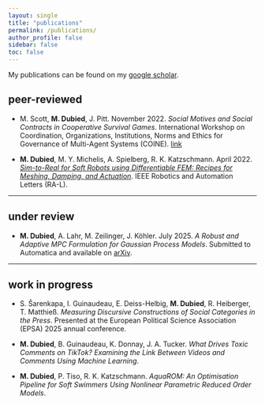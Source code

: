 ```yaml
---
layout: single
title: "publications"
permalink: /publications/
author_profile: false
sidebar: false
toc: false
---
```


My publications can be found on my <a href="https://scholar.google.com/citations?user=o4rY6NcAAAAJ&hl=en&oi=ao" target="_blank">google scholar</a>.

## peer-reviewed

- M. Scott, **M. Dubied**, J. Pitt. November 2022. *Social Motives and Social Contracts in Cooperative Survival Games*. International Workshop on Coordination, Organizations, Institutions, Norms and Ethics for Governance of Multi-Agent Systems (COINE). <a href="https://link.springer.com/chapter/10.1007/978-3-031-20845-4_10" target="_blank">link</a>

- **M. Dubied**, M. Y. Michelis, A. Spielberg, R. K. Katzschmann. April 2022. [*Sim-to-Real for Soft Robots using Differentiable FEM: Recipes for Meshing, Damping, and Actuation*](https://ieeexplore.ieee.org/abstract/document/9720966?casa_token=rFkH2qLiivcAAAAA:DgkWykXE9Lxcb757paS6N9yLoe1uz30WLC214_p3XN8sRTVcO24fTJMfs8SHtggxVoyFd5eK_g). IEEE Robotics and Automation Letters (RA-L).

---

## under review

- **M. Dubied**, A. Lahr, M. Zeilinger, J. Köhler. July 2025. *A Robust and Adaptive MPC Formulation for Gaussian Process Models*. Submitted to Automatica and available on <a href="https://arxiv.org/abs/2507.02098" target="_blank">arXiv</a>.

---

## work in progress

- S. Šarenkapa, I. Guinaudeau, E. Deiss-Helbig, **M. Dubied**, R. Heiberger, T. Matthieß. *Measuring Discursive Constructions of Social Categories in the Press*. Presented at the European Political Science Association (EPSA) 2025 annual conference.

- **M. Dubied**, B. Guinaudeau, K. Donnay, J. A. Tucker. *What Drives Toxic Comments on TikTok? Examining the Link Between Videos and Comments Using Machine Learning*.

- **M. Dubied**, P. Tiso, R. K. Katzschmann. *AquaROM: An Optimisation Pipeline for Soft Swimmers Using Nonlinear Parametric Reduced Order Models*.


